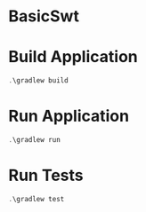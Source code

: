 # BasicSwt

# Build Application

```ps1
.\gradlew build
```

# Run Application

```ps1
.\gradlew run
```

# Run Tests

```ps1
.\gradlew test
```